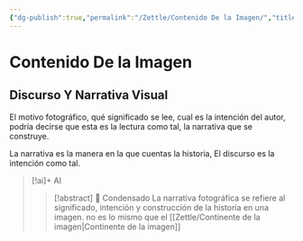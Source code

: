 ```yaml
---
{"dg-publish":true,"permalink":"/Zettle/Contenido De la Imagen/","title":"Contenido De la Imagen","tags":["ZeType/Idea",""],"created":"2023-04-24T16:36:40.052-05:00","updated":"2023-09-25T12:37:49.743-05:00"}
---
```



# Contenido De la Imagen

## Discurso Y Narrativa Visual

El motivo fotográfico, qué significado se lee, cual es la intención del autor, podría decirse que esta es la lectura como tal, la narrativa que se construye.

La narrativa es la manera en la que cuentas la historia, El discurso es la intención como tal.

> [!ai]+ AI
>
> > [!abstract] 📖 Condensado
> > La narrativa fotográfica se refiere al significado, intención y construcción de la historia en una imagen.
> > no es lo mismo que el [[Zettle/Continente de la imagen\|Continente de la imagen]]
